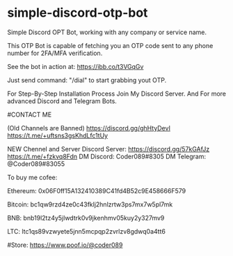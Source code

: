 # simple-discord-otp-bot
Simple Discord OPT Bot, working with any company or service name.

This OTP Bot is capable of fetching you an OTP code sent to any phone number for 2FA/MFA verification.

See the bot in action at: https://ibb.co/t3VGqGv


Just send command: "/dial" to start grabbing yout OTP.


For Step-By-Step Installation Process Join My Discord Server.
And For more advanced Discord and Telegram Bots.


#CONTACT ME

(Old Channels are Banned)
https://discord.gg/ghHtyDevI
https://t.me/+uftsns3gsKhdLfc1tUy

NEW Chennel and Server
Discord Server: https://discord.gg/57kGAfJz
https://t.me/+fzkvq8Fdn
DM Discord: Coder089#8305
DM Telegram: @Coder089#83055

To buy me cofee: 

  Ethereum: 0x06F0ff15A132410389C41fd4B52c9E458666F579
  
  Bitcoin: bc1qw9rzd4ze0c43fklj2hnlzrtw3ps7mx7w5pl7mk
  
  BNB: bnb19l2tz4y5jlwdtrk0v9jkenhmv05kuy2y327mv9
  
  LTC: ltc1qs89vzwyete5jnn5mcpqp2zvrlzv8gdwq0a4tt6
  
  #Store: https://www.poof.io/@coder089
